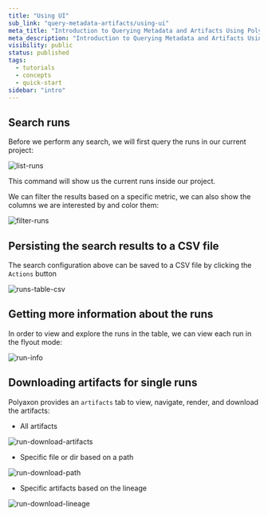 ```yaml
---
title: "Using UI"
sub_link: "query-metadata-artifacts/using-ui"
meta_title: "Introduction to Querying Metadata and Artifacts Using Polyaxon UI - Polyaxon quick start tutorial - Core Concepts"
meta_description: "Introduction to Querying Metadata and Artifacts Using Polyaxon UI - Become familiar with the ecosystem of Polyaxon tools with a top-level overview and useful links to get you started."
visibility: public
status: published
tags:
  - tutorials
  - concepts
  - quick-start
sidebar: "intro"
---
```



## Search runs

Before we perform any search, we will first query the runs in our current project:

![list-runs](../../../../content/images/dashboard/query-metadata-artifacts/list-runs.png)

This command will show us the current runs inside our project.

We can filter the results based on a specific metric, we can also show the columns we are interested by and color them:

![filter-runs](../../../../content/images/dashboard/query-metadata-artifacts/filter-runs.png)

## Persisting the search results to a CSV file

The search configuration above can be saved to a CSV file by clicking the `Actions` button

![runs-table-csv](../../../../content/images/dashboard/query-metadata-artifacts/runs-table-csv.png)

## Getting more information about the runs 

In order to view and explore the runs in the table, we can view each run in the flyout mode:

![run-info](../../../../content/images/dashboard/query-metadata-artifacts/run-info.png)

## Downloading artifacts for single runs

Polyaxon provides an `artifacts` tab to view, navigate, render, and download the artifacts: 

 * All artifacts

![run-download-artifacts](../../../../content/images/dashboard/query-metadata-artifacts/run-download-artifacts.png)
  
 * Specific file or dir based on a path 

![run-download-path](../../../../content/images/dashboard/query-metadata-artifacts/run-download-path.png)

 * Specific artifacts based on the lineage
 
![run-download-lineage](../../../../content/images/dashboard/query-metadata-artifacts/run-download-lineage.png)

